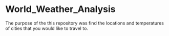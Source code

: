 # World_Weather_Analysis
The purpose of the this repository was find the locations and temperatures of cities that you would like to travel to.
